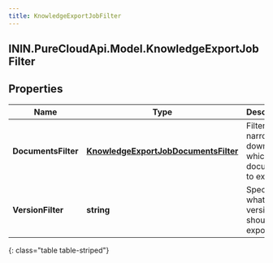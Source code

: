 ```yaml
---
title: KnowledgeExportJobFilter
---
```

## ININ.PureCloudApi.Model.KnowledgeExportJobFilter

## Properties

|Name | Type | Description | Notes|
|------------ | ------------- | ------------- | -------------|
| **DocumentsFilter** | [**KnowledgeExportJobDocumentsFilter**](KnowledgeExportJobDocumentsFilter.html) | Filters for narrowing down which documents to export. | [optional] |
| **VersionFilter** | **string** | Specifies what version should be exported. | |
{: class="table table-striped"}


